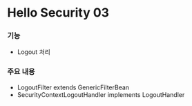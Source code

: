 # Hello Security 03

### 기능
- Logout 처리

### 주요 내용
- LogoutFilter extends GenericFilterBean
- SecurityContextLogoutHandler implements LogoutHandler
